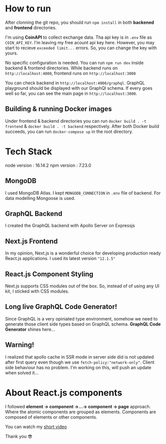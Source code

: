 # How to run

After clonning the git repo, you should run `npm install` in both **backened** and **frontend** directories.

I'm using **CoinAPI** to collect exchange data. Tha api key is in `.env` file as `COIN_API_KEY`. I'm leaving my free acount api key here. However, you may start to recieve `exceeded limit...` errors. So, you can change the key with yours.

No specific configuration is needed. You can run `npm run dev` inside backend & frontend directories. While backend runs on `http://localhost:4000`, frontend runs on `http://localhost:3000`

You can check backend in `http://localhost:4000/graphql`. GraphQL playground should be displayed with our GraphQl schema. If every goes well so far, you can see the main page in `http://localhost:3000`.

## Building & running Docker images

Under frontend & backend directories you can run `docker build . -t frontend` & `docker build . -t backend` respectively.
After both Docker build succeeds, you can run `docker-compose up` in the root directory.

# Tech Stack

node version : 16.14.2
npm version : 7.23.0

## MongoDB

I used MongoDB Atlas. I kept `MONGODB_CONNECTION` in `.env` file of backend. For data modelling Mongoose is used.

## GraphQL Backend

I created the GraphQL backend with Apollo Server on Expressjs

## Next.js Frontend

In my opinion, Next.js is a wonderful choice for developing production ready React.js applications. I used its latest version `"12.1.5"`

## React.js Component Styling

Next.js supports CSS modules out of the box. So, instead of of using any UI kit, I sticked with CSS modules.

## Long live GraphQL Code Generator!

Since GraphQL is a very opiniated type environment, somehow we need to generate those client side types based on GraphQL schema. **GraphQL Code Generator** shines here...

## Warning!

I realized that apollo cache in SSR mode in server side did is not updated after first query even though we use `fetch-policy:"network-only"`. Client side behaviour has no problem.
I'm working on this, will push an update when solved it...

# About React.js components

I followed **element -> component ->...-> component -> page** approach. Where the atomic components are grouped as elements. Components are composed of elements or other components.

You can watch my [short video](https://drive.google.com/file/d/1otp75k7MD23r3WI3_6I2MQfzJTqxj_Wp/view?usp=sharing)

Thank you 😎
